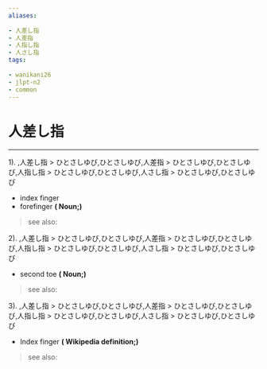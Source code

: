 ```yaml
---
aliases:
    
- 人差し指
- 人差指
- 人指し指
- 人さし指
tags:
    
- wanikani26
- jlpt-n2
- common
---
```


# 人差し指
---
1).
,人差し指 > ひとさしゆび,ひとさしゆび,人差指 > ひとさしゆび,ひとさしゆび,人指し指 > ひとさしゆび,ひとさしゆび,人さし指 > ひとさしゆび,ひとさしゆび

- index finger
- forefinger
**( Noun;)**
> see also: 
            
2).
,人差し指 > ひとさしゆび,ひとさしゆび,人差指 > ひとさしゆび,ひとさしゆび,人指し指 > ひとさしゆび,ひとさしゆび,人さし指 > ひとさしゆび,ひとさしゆび

- second toe
**( Noun;)**
> see also: 
            
3).
,人差し指 > ひとさしゆび,ひとさしゆび,人差指 > ひとさしゆび,ひとさしゆび,人指し指 > ひとさしゆび,ひとさしゆび,人さし指 > ひとさしゆび,ひとさしゆび

- Index finger
**( Wikipedia definition;)**
> see also: 
            